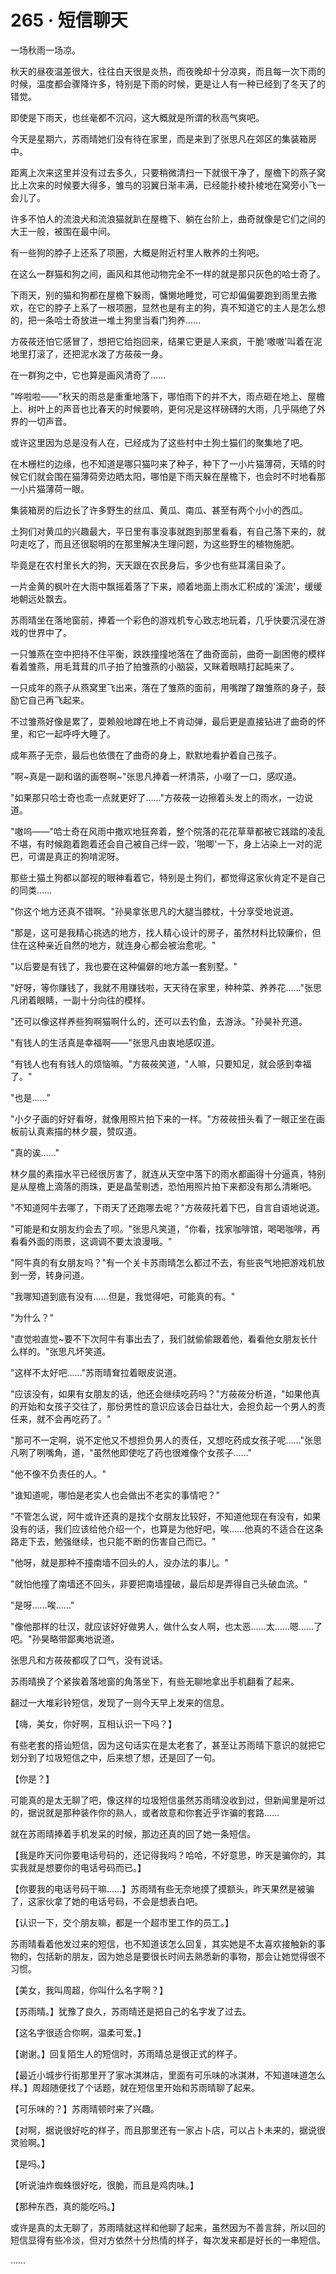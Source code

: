 <link rel="stylesheet" href="../styles/text.css" />
<h1>265 · 短信聊天</h1>

一场秋雨一场凉。

秋天的昼夜温差很大，往往白天很是炎热，而夜晚却十分凉爽，而且每一次下雨的时候，温度都会骤降许多，特别是下雨的时候，更是让人有一种已经到了冬天了的错觉。

即使是下雨天，也丝毫都不沉闷，这大概就是所谓的秋高气爽吧。

今天是星期六，苏雨晴她们没有待在家里，而是来到了张思凡在郊区的集装箱房中。

距离上次来这里并没有过去多久，只要稍微清扫一下就很干净了，屋檐下的燕子窝比上次来的时候要大得多，雏鸟的羽翼日渐丰满，已经能扑棱扑棱地在窝旁小飞一会儿了。

许多不怕人的流浪犬和流浪猫就趴在屋檐下、躺在台阶上，曲奇就像是它们之间的大王一般，被围在最中间。

有一些狗的脖子上还系了项圈，大概是附近村里人散养的土狗吧。

在这么一群猫和狗之间，画风和其他动物完全不一样的就是那只灰色的哈士奇了。

下雨天，别的猫和狗都在屋檐下躲雨，慵懒地睡觉，可它却偏偏要跑到雨里去撒欢，在它的脖子上系了一根项圈，显然也是有主的狗，真不知道它的主人是怎么想的，把一条哈士奇放进一堆土狗里当看门狗养……

方莜莜还怕它感冒了，想把它给抱回来，结果它更是人来疯，干脆'嗷嗷'叫着在泥地里打滚了，还把泥水泼了方莜莜一身。

在一群狗之中，它也算是画风清奇了……

"哗啦啦——"秋天的雨总是重重地落下，哪怕雨下的并不大，雨点砸在地上、屋檐上、树叶上的声音也比春天的时候要响，更何况是这样磅礴的大雨，几乎隔绝了外界的一切声音。

或许这里因为总是没有人在，已经成为了这些村中土狗土猫们的聚集地了吧。

在木栅栏的边缘，也不知道是哪只猫叼来了种子，种下了一小片猫薄荷，天晴的时候它们就会围在猫薄荷旁边晒太阳，哪怕是下雨天躲在屋檐下，也会时不时地看那一小片猫薄荷一眼。

集装箱房的后边长了许多野生的丝瓜、黄瓜、南瓜、甚至有两个小小的西瓜。

土狗们对黄瓜的兴趣最大，平日里有事没事就跑到那里看看，有自己落下来的，就叼走吃了，而且还很聪明的在那里解决生理问题，为这些野生的植物施肥。

毕竟是在农村里长大的狗，天天跟在农民身后，多少也有些耳濡目染了。

一片金黄的枫叶在大雨中飘摇着落了下来，顺着地面上雨水汇积成的'溪流'，缓缓地朝远处飘去。

苏雨晴坐在落地窗前，捧着一个彩色的游戏机专心致志地玩着，几乎快要沉浸在游戏的世界中了。

一只雏燕在空中把持不住平衡，跌跌撞撞地落在了曲奇面前，曲奇一副困倦的模样看着雏燕，用毛茸茸的爪子拍了拍雏燕的小脑袋，又眯着眼睛打起盹来了。

一只成年的燕子从燕窝里飞出来，落在了雏燕的面前，用嘴蹭了蹭雏燕的身子，鼓励它自己再飞起来。

不过雏燕好像是累了，耍赖般地蹲在地上不肯动弹，最后更是直接钻进了曲奇的怀里，和它一起呼呼大睡了。

成年燕子无奈，最后也依偎在了曲奇的身上，默默地看护着自己孩子。

"啊\~真是一副和谐的画卷啊\~"张思凡捧着一杯清茶，小啜了一口，感叹道。

"如果那只哈士奇也乖一点就更好了……"方莜莜一边擦着头发上的雨水，一边说道。

"嗷呜——"哈士奇在风雨中撒欢地狂奔着，整个院落的花花草草都被它践踏的凌乱不堪，有时候跑着跑着还会自己被自己绊一跤，'啪唧'一下，身上沾染上一对的泥巴，可谓是真正的狗啃泥呀。

那些土猫土狗都以鄙视的眼神看着它，特别是土狗们，都觉得这家伙肯定不是自己的同类……

"你这个地方还真不错啊。"孙昊拿张思凡的大腿当膝枕，十分享受地说道。

"那是，这可是我精心挑选的地方，找人精心设计的房子，虽然材料比较廉价，但住在这种亲近自然的地方，就连身心都会被治愈呢。"

"以后要是有钱了，我也要在这种偏僻的地方盖一套别墅。"

"好呀，等你赚钱了，我就不用赚钱啦，天天待在家里，种种菜、养养花……"张思凡闭着眼睛，一副十分向往的模样。

"还可以像这样养些狗啊猫啊什么的，还可以去钓鱼，去游泳。"孙昊补充道。

"有钱人的生活真是幸福啊——"张思凡由衷地感叹道。

"有钱人也有有钱人的烦恼嘛。"方莜莜笑道，"人嘛，只要知足，就会感到幸福了。"

"也是……"

"小夕子画的好好看呀，就像用照片拍下来的一样。"方莜莜扭头看了一眼正坐在画板前认真素描的林夕晨，赞叹道。

"真的诶……"

林夕晨的素描水平已经很厉害了，就连从天空中落下的雨水都画得十分逼真，特别是从屋檐上滴落的雨珠，更是晶莹剔透，恐怕用照片拍下来都没有那么清晰吧。

"不知道阿牛去哪了，下雨天了还跑哪去呢？"方莜莜托着下巴，自言自语地说道。

"可能是和女朋友约会去了呗。"张思凡笑道，"你看，找家咖啡馆，喝喝咖啡，再看看外面的雨景，这调调不要太浪漫哦。"

"阿牛真的有女朋友吗？"有一个关卡苏雨晴怎么都过不去，有些丧气地把游戏机放到一旁，转身问道。

"我哪知道到底有没有……但是，我觉得吧，可能真的有。"

"为什么？"

"直觉啦直觉\~要不下次阿牛有事出去了，我们就偷偷跟着他，看看他女朋友长什么样的。"张思凡坏笑道。

"这样不太好吧……"苏雨晴耷拉着眼皮说道。

"应该没有，如果有女朋友的话，他还会继续吃药吗？"方莜莜分析道，"如果他真的开始和女孩子交往了，那份男性的意识应该会日益壮大，会担负起一个男人的责任来，就不会再吃药了。"

"那可不一定啊，说不定他又不想担负男人的责任，又想吃药成女孩子呢……"张思凡咧了咧嘴角，道，"虽然他即使吃了药也很难像个女孩子……"

"他不像不负责任的人。"

"谁知道呢，哪怕是老实人也会做出不老实的事情吧？"

"不管怎么说，阿牛或许还真的是找个女朋友比较好，不知道他现在有没有，如果没有的话，我们应该给他介绍一个，也算是为他好吧，唉……他真的不适合在这条路走下去，勉强继续，也只能不断的伤害自己而已。"

"他呀，就是那种不撞南墙不回头的人，没办法的事儿。"

"就怕他撞了南墙还不回头，非要把南墙撞破，最后却是弄得自己头破血流。"

"是呀……唉……"

"像他那样的壮汉，就应该好好做男人，做什么女人啊，也太恶……太……嗯……了吧。"孙昊略带鄙夷地说道。

张思凡和方莜莜都叹了口气，没有说话。

苏雨晴换了个紧挨着落地窗的角落坐下，有些无聊地拿出手机翻看了起来。

翻过一大堆彩铃短信，发现了一则今天早上发来的信息。

【嗨，美女，你好啊，互相认识一下吗？】

有些老套的搭讪短信，因为这句话实在是太老套了，甚至让苏雨晴下意识的就把它划分到了垃圾短信之中，后来想了想，还是回了一句。

【你是？】

可能真的是太无聊了吧，像这样的垃圾短信虽然苏雨晴没收到过，但新闻里是听过的，据说就是那种装作你的熟人，或者故意和你套近乎诈骗的套路……

就在苏雨晴捧着手机发呆的时候，那边还真的回了她一条短信。

【我是昨天问你要电话号码的，还记得我吗？哈哈，不好意思，昨天是骗你的，其实我就是想要你的电话号码而已。】

【你要我的电话号码干嘛……】苏雨晴有些无奈地摸了摸额头，昨天果然是被骗了，这家伙拿了她的电话号码，不会是想表白吧。

【认识一下，交个朋友嘛，都是一个超市里工作的员工。】

苏雨晴看着他发过来的短信，也不知道该怎么回复，其实她是不太喜欢接触新的事物的，包括新的朋友，因为她总是要很长时间去熟悉新的事物，那会让她觉得很不习惯。

【美女，我叫周超，你叫什么名字啊？】

【苏雨晴。】犹豫了良久，苏雨晴还是把自己的名字发了过去。

【这名字很适合你啊，温柔可爱。】

【谢谢。】回复陌生人的短信时，苏雨晴总是很正式的样子。

【最近小城步行街那里开了家冰淇淋店，里面有可乐味的冰淇淋，不知道味道怎么样。】周超随便找了个话题，就在短信里开始和苏雨晴聊了起来。

【可乐味的？】苏雨晴顿时来了兴趣。

【对啊，据说很好吃的样子，而且那里还有一家占卜店，可以占卜未来的，据说很灵验啊。】

【是吗。】

【听说油炸蜘蛛很好吃，很脆，而且是鸡肉味。】

【那种东西，真的能吃吗。】

或许是真的太无聊了，苏雨晴就这样和他聊了起来，虽然因为不善言辞，所以回的短信显得有些冷淡，但对方依然十分热情的样子，每次发来都是好长的一串短信。

……

